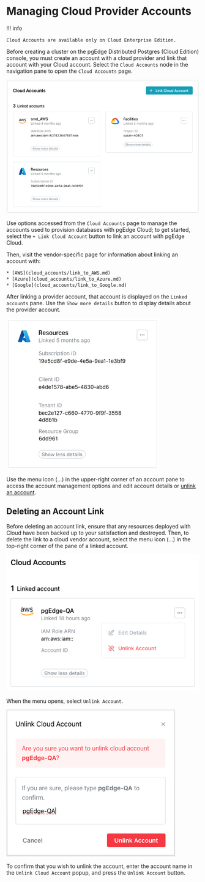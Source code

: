# Managing Cloud Provider Accounts

!!! info

    Cloud Accounts are available only on Cloud Enterprise Edition.

Before creating a cluster on the pgEdge Distributed Postgres (Cloud Edition) console, you must create an account with a cloud provider and link that account with your Cloud account. Select the `Cloud Accounts` node in the navigation pane to open the `Cloud Accounts` page.

![pgEdge Enterprise Edition Cloud Accounts](../../images/cloud_accounts.png)

Use options accessed from the `Cloud Accounts` page to manage the accounts used to provision databases with pgEdge Cloud; to get started, select the `+ Link Cloud Account` button to link an account with pgEdge Cloud. 

Then, visit the vendor-specific page for information about linking an account with:

    * [AWS](cloud_accounts/link_to_AWS.md)
    * [Azure](cloud_accounts/link_to_Azure.md)
    * [Google](cloud_accounts/link_to_Google.md)

After linking a provider account, that account is displayed on the `Linked accounts` pane. Use the `Show more details` button to display details about the provider account.

![Account details](../../images/account_details.png)

Use the menu icon (...) in the upper-right corner of an account pane to access the account management options and edit account details or [unlink an account](#deleting-an-account-link). 

## Deleting an Account Link

Before deleting an account link, ensure that any resources deployed with Cloud have been backed up to your satisfaction and destroyed. Then, to delete the link to a cloud vendor account, select the menu icon (...) in the top-right corner of the pane of a linked account.

![Deleting an account link](../../images/unlink_account.png)

When the menu opens, select `Unlink Account`.

![Deleting an account link](../../images/unlink_confirm.png)

To confirm that you wish to unlink the account, enter the account name in the `Unlink Cloud Account` popup, and press the `Unlink Account` button.

